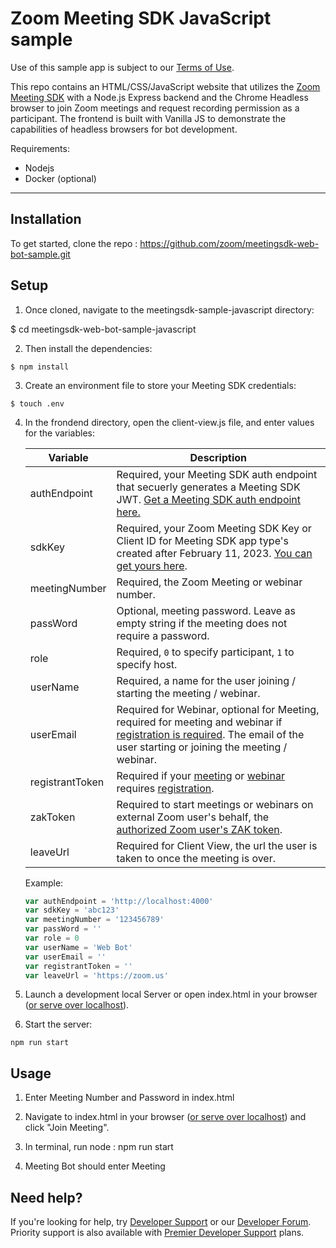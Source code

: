 
# Zoom Meeting SDK JavaScript sample

Use of this sample app is subject to our [Terms of Use](https://explore.zoom.us/en/legal/zoom-api-license-and-tou/).

This repo contains an HTML/CSS/JavaScript website that utilizes the [Zoom Meeting SDK](https://developers.zoom.us/docs/meeting-sdk/web/) with a Node.js Express backend and the Chrome Headless browser to join Zoom meetings and request recording permission as a participant. The frontend is built with Vanilla JS to demonstrate the capabilities of headless browsers for bot development. 

Requirements:
* Nodejs
* Docker (optional)

____

## Installation

To get started, clone the repo : https://github.com/zoom/meetingsdk-web-bot-sample.git

## Setup

1. Once cloned, navigate to the meetingsdk-sample-javascript directory:

$ cd meetingsdk-web-bot-sample-javascript

2. Then install the dependencies:
```
$ npm install
```
3. Create an environment file to store your Meeting SDK credentials:

```
$ touch .env

```

4. In the frondend directory, open the client-view.js file, and enter values for the variables:


   | Variable                   | Description |
   | -----------------------|-------------|
   | authEndpoint          | Required, your Meeting SDK auth endpoint that secuerly generates a Meeting SDK JWT. [Get a Meeting SDK auth endpoint here.](https://github.com/zoom/meetingsdk-sample-signature-node.js) |
   | sdkKey                   | Required, your Zoom Meeting SDK Key or Client ID for Meeting SDK app type's created after February 11, 2023. [You can get yours here](https://developers.zoom.us/docs/meeting-sdk/developer-accounts/#get-meeting-sdk-credentials). |
   | meetingNumber                   | Required, the Zoom Meeting or webinar number. |
   | passWord                   | Optional, meeting password. Leave as empty string if the meeting does not require a password. |
   | role                   | Required, `0` to specify participant, `1` to specify host. |
   | userName                   | Required, a name for the user joining / starting the meeting / webinar. |
   | userEmail                   | Required for Webinar, optional for Meeting, required for meeting and webinar if [registration is required](https://support.zoom.us/hc/en-us/articles/360054446052-Managing-meeting-and-webinar-registration). The email of the user starting or joining the meeting / webinar. |
   | registrantToken            | Required if your [meeting](https://developers.zoom.us/docs/meeting-sdk/web/client-view/meetings/#join-meeting-with-registration-required) or [webinar](https://developers.zoom.us/docs/meeting-sdk/web/client-view/webinars/#join-webinar-with-registration-required) requires [registration](https://support.zoom.us/hc/en-us/articles/360054446052-Managing-meeting-and-webinar-registration). |
   | zakToken            | Required to start meetings or webinars on external Zoom user's behalf, the [authorized Zoom user's ZAK token](https://developers.zoom.us/docs/meeting-sdk/auth/#start-meetings-and-webinars-with-a-zoom-users-zak-token). |
   | leaveUrl                   | Required for Client View, the url the user is taken to once the meeting is over. |

   Example:

   ```js
   var authEndpoint = 'http://localhost:4000'
   var sdkKey = 'abc123'
   var meetingNumber = '123456789'
   var passWord = ''
   var role = 0
   var userName = 'Web Bot'
   var userEmail = ''
   var registrantToken = ''
   var leaveUrl = 'https://zoom.us'

   ```

6. Launch a development local Server or open index.html in your browser ([or serve over localhost](https://www.npmjs.com/package/http-server)). 


7. Start the server:


```
npm run start
```

## Usage

1. Enter Meeting Number and Password in index.html 

2. Navigate to index.html in your browser ([or serve over localhost](https://www.npmjs.com/package/http-server)) and click "Join Meeting".

3. In terminal, run node : npm run start

4. Meeting Bot should enter Meeting


## Need help?

If you're looking for help, try [Developer Support](https://devsupport.zoom.us)   or our [Developer Forum](https://devforum.zoom.us). Priority support is also available with [Premier Developer Support](https://zoom.us/docs/en-us/developer-support-plans.html) plans.


